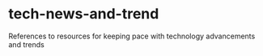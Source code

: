 # tech-news-and-trend

References to resources for keeping pace with technology advancements and trends
